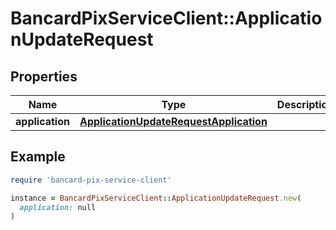 # BancardPixServiceClient::ApplicationUpdateRequest

## Properties

| Name | Type | Description | Notes |
| ---- | ---- | ----------- | ----- |
| **application** | [**ApplicationUpdateRequestApplication**](ApplicationUpdateRequestApplication.md) |  |  |

## Example

```ruby
require 'bancard-pix-service-client'

instance = BancardPixServiceClient::ApplicationUpdateRequest.new(
  application: null
)
```

